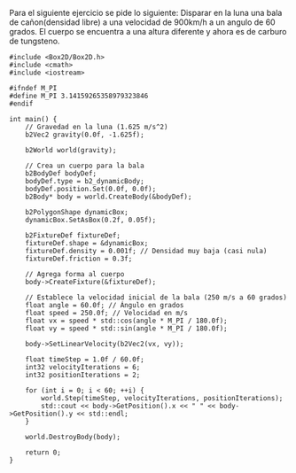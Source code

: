 Para el siguiente ejercicio se pide lo siguiente:
Disparar en la luna una bala de cañon(densidad libre) a una velocidad de 900km/h a un angulo de 60 grados.
El cuerpo se encuentra a una altura diferente y ahora es de carburo de tungsteno.

```
#include <Box2D/Box2D.h>
#include <cmath>
#include <iostream>

#ifndef M_PI
#define M_PI 3.14159265358979323846
#endif

int main() {
    // Gravedad en la luna (1.625 m/s^2)
    b2Vec2 gravity(0.0f, -1.625f);

    b2World world(gravity);

    // Crea un cuerpo para la bala
    b2BodyDef bodyDef;
    bodyDef.type = b2_dynamicBody;
    bodyDef.position.Set(0.0f, 0.0f);
    b2Body* body = world.CreateBody(&bodyDef);

    b2PolygonShape dynamicBox;
    dynamicBox.SetAsBox(0.2f, 0.05f);

    b2FixtureDef fixtureDef;
    fixtureDef.shape = &dynamicBox;
    fixtureDef.density = 0.001f; // Densidad muy baja (casi nula)
    fixtureDef.friction = 0.3f;

    // Agrega forma al cuerpo
    body->CreateFixture(&fixtureDef);

    // Establece la velocidad inicial de la bala (250 m/s a 60 grados)
    float angle = 60.0f; // Ángulo en grados
    float speed = 250.0f; // Velocidad en m/s
    float vx = speed * std::cos(angle * M_PI / 180.0f);
    float vy = speed * std::sin(angle * M_PI / 180.0f);

    body->SetLinearVelocity(b2Vec2(vx, vy));

    float timeStep = 1.0f / 60.0f;
    int32 velocityIterations = 6;
    int32 positionIterations = 2;

    for (int i = 0; i < 60; ++i) {
        world.Step(timeStep, velocityIterations, positionIterations);
        std::cout << body->GetPosition().x << " " << body->GetPosition().y << std::endl;
    }

    world.DestroyBody(body);

    return 0;
}

```
